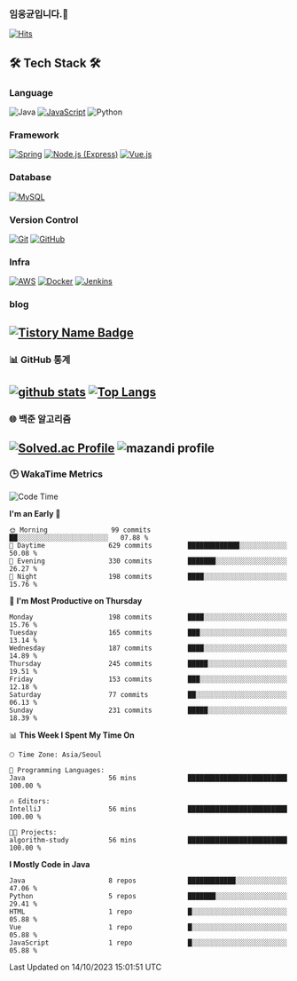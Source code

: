 <!--
**cornsilk-tea/cornsilk-tea** is a ✨ _special_ ✨ repository because its `README.md` (this file) appears on your GitHub profile.

Here are some ideas to get you started:

- 🔭 I’m currently working on ...
- 🌱 I’m currently learning ...
- 👯 I’m looking to collaborate on ...
- 🤔 I’m looking for help with ...
- 💬 Ask me about ...
- 📫 How to reach me: ...
- 😄 Pronouns: ...
- ⚡ Fun fact: ...
-->
### 임웅균입니다.👋
[![Hits](https://hits.seeyoufarm.com/api/count/incr/badge.svg?url=https%3A%2F%2Fgithub.com%2Fcornsilk-tea)](https://hits.seeyoufarm.com)




<!-- 내가 사용하는 기술스택 소개 -->
## 🛠 Tech Stack 🛠
### Language
![Java](https://img.shields.io/badge/Java-007396.svg?&style=for-the-badge&logo=Java&logoColor=white)
[![JavaScript](https://img.shields.io/badge/JavaScript-F7DF1E.svg?&style=for-the-badge&logo=JavaScript&logoColor=black)](https://developer.mozilla.org/en-US/docs/Web/JavaScript)
![Python](https://img.shields.io/badge/Python-3776AB.svg?&style=for-the-badge&logo=Python&logoColor=white)


### Framework
[![Spring](https://img.shields.io/badge/Spring-6DB33F.svg?&style=for-the-badge&logo=Spring&logoColor=white)](https://spring.io)
[![Node.js (Express)](https://img.shields.io/badge/Node.js-Express-339933.svg?&style=for-the-badge&logo=Node.js&logoColor=white)](https://nodejs.org)
[![Vue.js](https://img.shields.io/badge/Vue.js-4FC08D.svg?&style=for-the-badge&logo=Vue.js&logoColor=white)](https://vuejs.org)

### Database
[![MySQL](https://img.shields.io/badge/MySQL-4479A1.svg?&style=for-the-badge&logo=MySQL&logoColor=white)](https://www.mysql.com)

### Version Control
[![Git](https://img.shields.io/badge/Git-F05032.svg?&style=for-the-badge&logo=Git&logoColor=white)](https://git-scm.com)
[![GitHub](https://img.shields.io/badge/GitHub-181717.svg?&style=for-the-badge&logo=GitHub&logoColor=white)](https://github.com)

### Infra
[![AWS](https://img.shields.io/badge/AWS-232F3E.svg?&style=for-the-badge&logo=Amazon-AWS&logoColor=white)](https://aws.amazon.com)
[![Docker](https://img.shields.io/badge/Docker-2496ED.svg?&style=for-the-badge&logo=Docker&logoColor=white)](https://www.docker.com)
[![Jenkins](https://img.shields.io/badge/Jenkins-D24939.svg?&style=for-the-badge&logo=Jenkins&logoColor=white)](https://www.jenkins.io)

### blog
[![Tistory Name Badge](https://tistory-readme-stats.vercel.app/api/badge?name=cornsilk-tea)](https://cornsilk-tea.tistory.com/)
---
### 📊 GitHub 통계
[![github stats](https://github-readme-stats.vercel.app/api?username=cornsilk-tea&show_icons=false&hide_border=false&rank_icon=github&include_all_commits=true)](https://github.com/cornsilk-tea)
[![Top Langs](https://github-readme-stats.vercel.app/api/top-langs/?username=cornsilk-tea&layout=compact)](https://github.com/cornsilk-tea)
---
### 🌐 백준 알고리즘
[![Solved.ac Profile](http://mazassumnida.wtf/api/v2/generate_badge?boj=dladndrbs)](https://solved.ac/dladndrbs/)
![mazandi profile](http://mazandi.herokuapp.com/api?handle=dladndrbs&theme=worm)
---
### 🕒 WakaTime Metrics
<!--START_SECTION:waka-->
![Code Time](http://img.shields.io/badge/Code%20Time-348%20hrs%2024%20mins-blue)

**I'm an Early 🐤** 

```text
🌞 Morning                99 commits          ██░░░░░░░░░░░░░░░░░░░░░░░   07.88 % 
🌆 Daytime                629 commits         █████████████░░░░░░░░░░░░   50.08 % 
🌃 Evening                330 commits         ███████░░░░░░░░░░░░░░░░░░   26.27 % 
🌙 Night                  198 commits         ████░░░░░░░░░░░░░░░░░░░░░   15.76 % 
```
📅 **I'm Most Productive on Thursday** 

```text
Monday                   198 commits         ████░░░░░░░░░░░░░░░░░░░░░   15.76 % 
Tuesday                  165 commits         ███░░░░░░░░░░░░░░░░░░░░░░   13.14 % 
Wednesday                187 commits         ████░░░░░░░░░░░░░░░░░░░░░   14.89 % 
Thursday                 245 commits         █████░░░░░░░░░░░░░░░░░░░░   19.51 % 
Friday                   153 commits         ███░░░░░░░░░░░░░░░░░░░░░░   12.18 % 
Saturday                 77 commits          ██░░░░░░░░░░░░░░░░░░░░░░░   06.13 % 
Sunday                   231 commits         █████░░░░░░░░░░░░░░░░░░░░   18.39 % 
```


📊 **This Week I Spent My Time On** 

```text
🕑︎ Time Zone: Asia/Seoul

💬 Programming Languages: 
Java                     56 mins             █████████████████████████   100.00 % 

🔥 Editors: 
IntelliJ                 56 mins             █████████████████████████   100.00 % 

🐱‍💻 Projects: 
algorithm-study          56 mins             █████████████████████████   100.00 % 
```

**I Mostly Code in Java** 

```text
Java                     8 repos             ████████████░░░░░░░░░░░░░   47.06 % 
Python                   5 repos             ███████░░░░░░░░░░░░░░░░░░   29.41 % 
HTML                     1 repo              █░░░░░░░░░░░░░░░░░░░░░░░░   05.88 % 
Vue                      1 repo              █░░░░░░░░░░░░░░░░░░░░░░░░   05.88 % 
JavaScript               1 repo              █░░░░░░░░░░░░░░░░░░░░░░░░   05.88 % 
```




 Last Updated on 14/10/2023 15:01:51 UTC
<!--END_SECTION:waka-->
